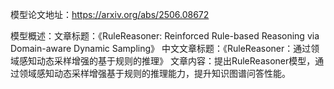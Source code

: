 模型论文地址：https://arxiv.org/abs/2506.08672

模型概述：文章标题：《RuleReasoner: Reinforced Rule-based Reasoning via Domain-aware Dynamic Sampling》
中文文章标题：《RuleReasoner：通过领域感知动态采样增强的基于规则的推理》
文章内容：提出RuleReasoner模型，通过领域感知动态采样增强基于规则的推理能力，提升知识图谱问答性能。
